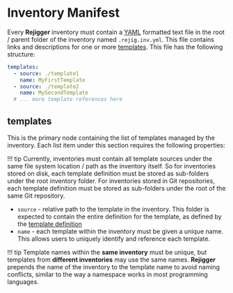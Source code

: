 # Inventory Manifest

Every **Rejigger** inventory must contain a [YAML](https://yaml.org) formatted text file in the root / parent folder of the inventory named `.rejig.inv.yml`. This file contains links and descriptions for one or more [templates](../tmpl). This file has the following structure:


```yaml
templates:
  - source: ./template1
    name: MyFirstTemplate
  - source: ./template2
    name: MySecondTemplate
  # ... more template references here
```

## templates

This is the primary node containing the list of templates managed by the inventory. Each list item under this section requires the following properties:

!!! tip
    Currently, inventories must contain all template sources under the same file system location / path as the inventory itself. So for inventories stored on disk, each template definition must be stored as sub-folders under the root inventory folder. For inventories stored in Git repositories, each template definition must be stored as sub-folders under the root of the same Git repository.

* `source` - relative path to the template in the inventory. This folder is expected to contain the entire definition for the template, as defined by the [template definition](../tmpl)
* `name` - each template within the inventory must be given a unique name. This allows users to uniquely identify and reference each template.

!!! tip
    Template names within the **same inventory** must be unique, but templates from **different inventories** may use the same names. **Rejigger** prepends the name of the inventory to the template name to avoid naming conflicts, similar to the way a namespace works in most programming languages.

